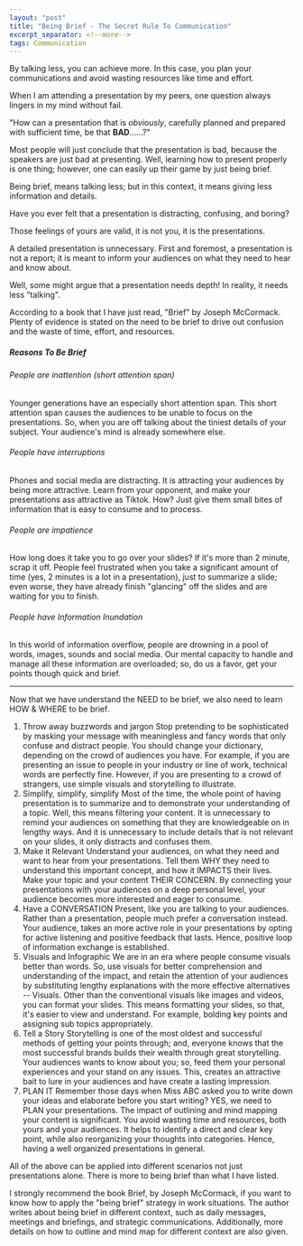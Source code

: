 ```yaml
---
layout: "post"
title: "Being Brief - The Secret Rule To Communication"
excerpt_separator: <!--more-->
tags: Communication
---
```


<summary> By talking less, you can achieve more. In this case, you plan your communications and avoid wasting resources like time and effort.</summary>
<!--more-->


When I am attending a presentation by my peers, one question always lingers in my mind without fail.

"How can a presentation that is *obviously*, carefully planned and prepared with sufficient time, be that **BAD**......?"

Most people will just conclude that the presentation is bad, because the speakers are just bad at presenting. Well, learning how to present properly is one thing; however, one can easily up their game by just being brief.

Being brief, means talking less; but in this context, it means giving less information and details. 

Have you ever felt that a presentation is distracting, confusing, and boring?

Those feelings of yours are valid, it is not you, it is the presentations.

A detailed presentation is unnecessary. First and foremost, a presentation is not a report; it is meant to inform your audiences on what they need to hear and know about. 

Well, some might argue that a presentation needs depth! In reality, it needs less "talking".

According to a book that I have just read, "Brief" by Joseph McCormack. Plenty of evidence is stated on the need to be brief to drive out confusion and the waste of time, effort, and resources.

##### Reasons To Be Brief
###### People are inattention (short attention span)
Younger generations have an especially short attention span. This short attention span causes the audiences to be unable to focus on the presentations. So, when you are off talking about the tiniest details of your subject. Your audience's mind is already somewhere else.

###### People have interruptions
Phones and social media are distracting. It is attracting your audiences by being more attractive. Learn from your opponent, and make your presentations ass attractive as Tiktok. How? Just give them small bites of information that is easy to consume and to process. 

###### People are impatience
How long does it take you to go over your slides? 
If it's more than 2 minute, scrap it off. People feel frustrated when you take a significant amount of time (yes, 2 minutes is a lot in a presentation), just to summarize a slide; even worse, they have already finish "glancing" off the slides and are waiting for you to finish. 

###### People have Information Inundation
In this world of information overflow, people are drowning in a pool of words, images, sounds and social media. Our mental capacity to handle and manage all these information are overloaded; so, do us a favor, get your points though quick and brief.

---

Now that we have understand the NEED to be brief, we also need to learn HOW & WHERE to be brief. 

1. Throw away buzzwords and jargon
   Stop pretending to be sophisticated by masking your message with meaningless and fancy words that only confuse and distract people. You should change your dictionary, depending on the crowd of audiences you have. For example, if you are presenting an issue to people in your industry or line of work, technical words are perfectly fine. However, if you are presenting to a crowd of strangers, use simple visuals and storytelling to illustrate.
2. Simplify, simplify, simplify
   Most of the time, the whole point of having presentation is to summarize and to demonstrate your understanding of a topic. Well, this means filtering your content. It is unnecessary to remind your audiences on something that they are knowledgeable on in lengthy ways. And it is unnecessary to include details that is not relevant on your slides, it only distracts and confuses them.
3. Make it Relevant
   Understand your audiences, on what they need and want to hear from your presentations. Tell them WHY they need to understand this important concept, and how it IMPACTS their lives. Make your topic and your content THEIR CONCERN. By connecting your presentations with your audiences on a deep personal level, your audience becomes more interested and eager to consume.
4. Have a CONVERSATION
   Present, like you are talking to your audiences. Rather than a presentation, people much prefer a conversation instead. Your audience, takes an more active role in your presentations by opting for active listening and positive feedback that lasts. Hence, positive loop of information exchange is established. 
5. Visuals and Infographic
   We are in an era where people consume visuals better than words. So, use visuals for better comprehension and understanding of the impact, and retain the attention of your audiences by substituting lengthy explanations with the more effective alternatives -- Visuals. Other than the conventional visuals like images and videos, you can format your slides. This means formatting your slides, so that, it's easier to view and understand. For example, bolding key points and assigning sub topics appropriately.  
6. Tell a Story
   Storytelling is one of the most oldest and successful methods of getting your points through; and, everyone knows that the most successful brands builds their wealth through great storytelling. Your audiences wants to know about you; so, feed them your personal experiences and your stand on any issues. This, creates an attractive bait to lure in your audiences and have create a lasting impression. 
7. PLAN IT
   Remember those days when Miss ABC asked you to write down your ideas and elaborate before you start writing? YES, we need to PLAN your presentations. 
   The impact of outlining and mind mapping your content is significant. You avoid wasting time and resources, both yours and your audiences. It helps to identify a direct and clear key point, while also reorganizing your thoughts into categories. Hence, having a well organized presentations in general.

All of the above can be applied into different scenarios not just presentations alone. There is more to being brief than what I have listed. 


I strongly recommend the book Brief, by Joseph McCormack, if you want to know how to apply the "being brief" strategy in work situations. The author writes about being brief in different context, such as daily messages, meetings and briefings, and strategic communications. Additionally, more details on how to outline and mind map for different context are also given.  
